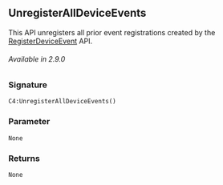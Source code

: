 
## UnregisterAllDeviceEvents

This API unregisters all prior event registrations created by the [RegisterDeviceEvent][1] API.

###### Available in  2.9.0


### Signature

`C4:UnregisterAllDeviceEvents()`


### Parameter

`None`


### Returns

`None`

[1]:	https://snap-one.github.io/docs-driverworks-api/#registerdeviceevent